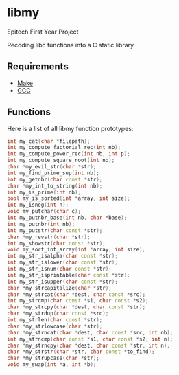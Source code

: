 # libmy

Epitech First Year Project

Recoding libc functions into a C static library.

## Requirements

 - [Make](https://www.gnu.org/software/make/)
 - [GCC](https://gcc.gnu.org/)

## Functions

Here is a list of all libmy function prototypes:

```cpp
int my_cat(char *filepath);
int my_compute_factorial_rec(int nb);
int my_compute_power_rec(int nb, int p);
int my_compute_square_root(int nb);
char *my_evil_str(char *str);
int my_find_prime_sup(int nb);
int my_getnbr(char const *str);
char *my_int_to_string(int nb);
int my_is_prime(int nb);
bool my_is_sorted(int *array, int size);
int my_isneg(int n);
void my_putchar(char c);
int my_putnbr_base(int nb, char *base);
int my_putnbr(int nb);
int my_putstr(char const *str);
char *my_revstr(char *str);
int my_showstr(char const *str);
void my_sort_int_array(int *array, int size);
int my_str_isalpha(char const *str);
int my_str_islower(char const *str);
int my_str_isnum(char const *str);
int my_str_isprintable(char const *str);
int my_str_isupper(char const *str);
char *my_strcapitalize(char *str);
char *my_strcat(char *dest, char const *src);
int my_strcmp(char const *s1, char const *s2);
char *my_strcpy(char *dest, char const *str);
char *my_strdup(char const *src);
int my_strlen(char const *str);
char *my_strlowcase(char *str);
char *my_strncat(char *dest, char const *src, int nb);
int my_strncmp(char const *s1, char const *s2, int n);
char *my_strncpy(char *dest, char const *str, int n);
char *my_strstr(char *str, char const *to_find);
char *my_strupcase(char *str);
void my_swap(int *a, int *b);
```
